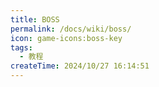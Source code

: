 ```yaml
---
title: BOSS
permalink: /docs/wiki/boss/
icon: game-icons:boss-key
tags:
  - 教程
createTime: 2024/10/27 16:14:51
---
```

<CardGrid>
<LinkCard title="力量与鲜血的试炼-红宝石之王" href="/docs/wiki/boss/king-of-ruby" description="嵌入祭坛的血色瞥视聚集起一股强大的力量……" />
<LinkCard title="乐土恨作尘沙-法老残影" href="/docs/wiki/boss/pharaohs-ghost" description="尘沙之上的帝国终将复归尘沙……" />
</CardGrid>